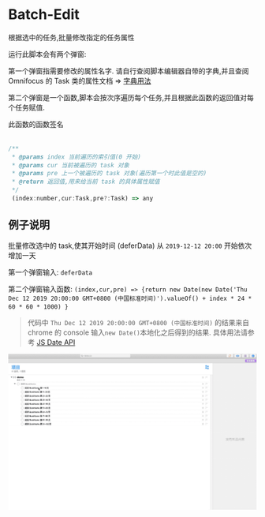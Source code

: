 # Batch-Edit

根据选中的任务,批量修改指定的任务属性

运行此脚本会有两个弹窗:

第一个弹窗指需要修改的属性名字. 请自行查阅脚本编辑器自带的字典,并且查阅 Omnifocus 的 Task 类的属性文档 => [字典用法](https://developer.apple.com/library/archive/documentation/LanguagesUtilities/Conceptual/MacAutomationScriptingGuide/NavigateaScriptingDictionary.html#//apple_ref/doc/uid/TP40016239-CH77-SW1)

第二个弹窗是一个函数,脚本会按次序遍历每个任务,并且根据此函数的返回值对每个任务赋值.

此函数的函数签名

```javascript

/**
 * @params index 当前遍历的索引值(0 开始)
 * @params cur 当前被遍历的 task 对象
 * @params pre 上一个被遍历的 task 对象(遍历第一个时此值是空的)
 * @return 返回值,用来给当前 task 的具体属性赋值
 */
 (index:number,cur:Task,pre?:Task) => any
```


## 例子说明

批量修改选中的 task,使其开始时间 (deferData) 从 `2019-12-12 20:00` 开始依次增加一天

第一个弹窗输入: `deferData`

第二个弹窗输入函数:  `(index,cur,pre) => {return new Date(new Date('Thu Dec 12 2019 20:00:00 GMT+0800 (中国标准时间)').valueOf() + index * 24 * 60 * 60 * 1000) }`

> 代码中 `Thu Dec 12 2019 20:00:00 GMT+0800 (中国标准时间)` 的结果来自 chrome 的 console 输入`new Date()`本地化之后得到的结果. 具体用法请参考 [JS Date API](https://developer.mozilla.org/zh-CN/docs/Web/JavaScript/Reference/Global_Objects/Date)

![demo](./demo.gif)